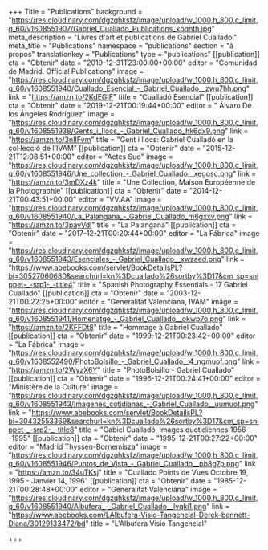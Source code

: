 +++
Title = "Publications"
background = "https://res.cloudinary.com/dgzqhksfz/image/upload/w_1000,h_800,c_limit,q_60/v1608551907/Gabriel_Cuallado_Publications_kbqnth.jpg"
meta_description = "Livres d'art et publications de Gabriel Cuallado."
meta_title = "Publications"
namespace = "publications"
section = "à propos"
translationkey = "Publications"
type = "publications"
[[publication]]
cta = "Obtenir"
date = "2019-12-31T23:00:00+00:00"
editor = "Comunidad de Madrid. Official Publications"
image = "https://res.cloudinary.com/dgzqhksfz/image/upload/w_1000,h_800,c_limit,q_60/v1608551940/Cuallado_Esencial_-_Gabriel_Cuallado__zwu7hh.png"
link = "https://amzn.to/2KdEGIF"
title = "Cualladó Esencial"
[[publication]]
cta = "Obtenir"
date = "2019-12-21T00:19:44+00:00"
editor = " Álvaro De los Ángeles Rodríguez"
image = "https://res.cloudinary.com/dgzqhksfz/image/upload/w_1000,h_800,c_limit,q_60/v1608551938/Gents_i_llocs_-_Gabriel_Cuallado_hk6dx9.png"
link = "https://amzn.to/3nIIFvm"
title = "Gent i llocs: Gabriel Cualladó en la col·lecció de l'IVAM"
[[publication]]
cta = "Obtenir"
date = "2015-12-21T12:08:51+00:00"
editor = "Actes Sud"
image = "https://res.cloudinary.com/dgzqhksfz/image/upload/w_1000,h_800,c_limit,q_60/v1608551946/Une_collection_-_Gabriel_Cuallado__xegosc.png"
link = "https://amzn.to/3mDXz4k"
title = "Une Collection, Maison Européenne de la Photographie"
[[publication]]
cta = "Obtenir"
date = "2014-12-21T00:43:51+00:00"
editor = "VV.AA"
image = "https://res.cloudinary.com/dgzqhksfz/image/upload/w_1000,h_800,c_limit,q_60/v1608551940/La_Palangana_-_Gabriel_Cuallado_m6gxxv.png"
link = "https://amzn.to/3payVdl"
title = "La Palangana"
[[publication]]
cta = "Obtenir"
date = "2017-12-21T00:20:44+00:00"
editor = "La Fábrica"
image = "https://res.cloudinary.com/dgzqhksfz/image/upload/w_1000,h_800,c_limit,q_60/v1608551943/Esenciales_-_Gabriel_Cuallado__xwzaed.png"
link = "https://www.abebooks.com/servlet/BookDetailsPL?bi=30527060680&searchurl=kn%3Dcuallado%26sortby%3D17&cm_sp=snippet-_-srp1-_-title4"
title = "Spanish Photography Essentials - 17 Gabriel Cualladó"
[[publication]]
cta = "Obtenir"
date = "2003-12-21T00:22:25+00:00"
editor = "Generalitat Valenciana, IVAM"
image = "https://res.cloudinary.com/dgzqhksfz/image/upload/w_1000,h_800,c_limit,q_60/v1608551941/Homenatge_-_Gabriel_Cuallado__okwp7o.png"
link = "https://amzn.to/2KFFDt8"
title = "Hommage à Gabriel Cuallado"
[[publication]]
cta = "Obtenir"
date = "1999-12-21T00:23:42+00:00"
editor = "La Fábrica"
image = "https://res.cloudinary.com/dgzqhksfz/image/upload/w_1000,h_800,c_limit,q_60/v1608552490/PhotoBolsillo_-_Gabriel_Cuallado__4_ngmuof.png"
link = "https://amzn.to/2WyzX6Y"
title = "PhotoBolsillo - Gabriel Cuallado"
[[publication]]
cta = "Obtenir"
date = "1996-12-21T00:24:41+00:00"
editor = "Ministère de la Culture"
image = "https://res.cloudinary.com/dgzqhksfz/image/upload/w_1000,h_800,c_limit,q_60/v1608551943/Imagenes_cotidianas_-_Gabriel_Cuallado__uumuot.png"
link = "https://www.abebooks.com/servlet/BookDetailsPL?bi=30432553369&searchurl=kn%3Dcuallado%26sortby%3D17&cm_sp=snippet-_-srp2-_-title8"
title = "Gabiel Cualladó, Images quotidiennes 1956 -1995"
[[publication]]
cta = "Obtenir"
date = "1995-12-21T00:27:22+00:00"
editor = "Madrid Thyssen-Bornemisza"
image = "https://res.cloudinary.com/dgzqhksfz/image/upload/w_1000,h_800,c_limit,q_60/v1608551946/Puntos_de_Vista_-_Gabriel_Cuallado__pb8g7p.png"
link = "https://amzn.to/34uTKsj"
title = "Cuallado Points de Vues Octobre 19, 1995 - Janvier 14, 1996"
[[publication]]
cta = "Obtenir"
date = "1985-12-21T00:28:48+00:00"
editor = "Generalitat Valenciana"
image = "https://res.cloudinary.com/dgzqhksfz/image/upload/w_1000,h_800,c_limit,q_60/v1608551940/Albufera_-_Gabriel_Cuallado__lvqki1.png"
link = "https://www.abebooks.com/LAlbufera-Visio-Tangencial-Derek-bennett-Diana/30129133472/bd"
title = "L'Albufera Visio Tangencial"

+++
